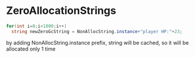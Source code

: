 # ZeroAllocationStrings

```csharp
for(int i=0;i<1000;i++) 
  string newZeroGcString = NonAllocString.instance+"player HP:"+23;
```

by adding NonAllocString.instance prefix, string will be cached, so it will be allocated only 1 time
